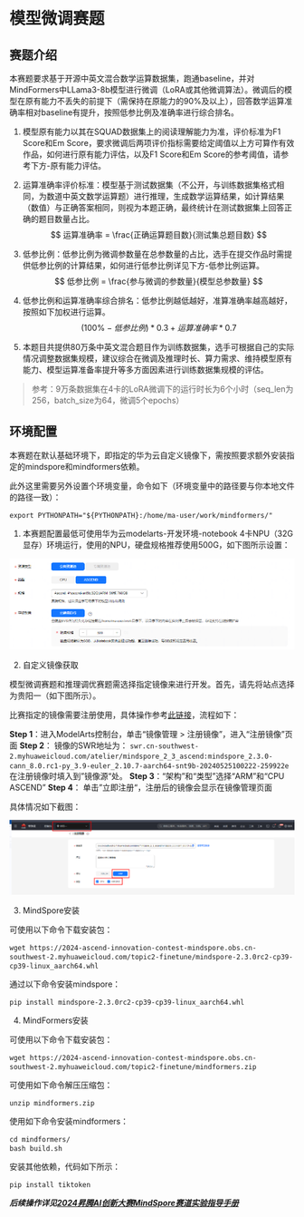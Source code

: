 # 模型微调赛题

## 赛题介绍
本赛题要求基于开源中英文混合数学运算数据集，跑通baseline，并对MindFormers中LLama3-8b模型进行微调（LoRA或其他微调算法）。微调后的模型在原有能力不丢失的前提下（需保持在原能力的90%及以上），回答数学运算准确率相对baseline有提升，按照低参比例及准确率进行综合排名。

1. 模型原有能力以其在SQUAD数据集上的阅读理解能力为准，评价标准为F1 Score和Em Score，要求微调后两项评价指标需要给定阈值以上方可算作有效作品，如何进行原有能力评估，以及F1 Score和Em Score的参考阈值，请参考下方-原有能力评估。

2. 运算准确率评价标准：模型基于测试数据集（不公开，与训练数据集格式相同，为数道中英文数学运算题）进行推理，生成数学运算结果，如计算结果（数值）与正确答案相同，则视为本题正确，最终统计在测试数据集上回答正确的题目数量占比。
$$ 运算准确率 = \frac{正确运算题目数}{测试集总题目数} $$

3. 低参比例：低参比例为微调参数量在总参数量的占比，选手在提交作品时需提供低参比例的计算结果，如何进行低参比例详见下方-低参比例运算。
$$ 低参比例 = \frac{参与微调的参数量}{模型总参数量} $$

4. 低参比例和运算准确率综合排名：低参比例越低越好，准算准确率越高越好，按照如下加权进行运算。
$$ (100\%-低参比例)*0.3+运算准确率*0.7 $$

5. 本题目共提供80万条中英文混合题目作为训练数据集，选手可根据自己的实际情况调整数据集规模，建议综合在微调及推理时长、算力需求、维持模型原有能力、模型运算准备率提升等多方面因素进行训练数据集规模的评估。

> 参考：9万条数据集在4卡的LoRA微调下的运行时长为6个小时（seq_len为256，batch_size为64，微调5个epochs）

## 环境配置
本赛题在默认基础环境下，即指定的华为云自定义镜像下，需按照要求额外安装指定的mindspore和mindformers依赖。

此外这里需要另外设置个环境变量，命令如下（环境变量中的路径要与你本地文件的路径一致）：
```shell
export PYTHONPATH="${PYTHONPATH}:/home/ma-user/work/mindformers/"
```

1. 本赛题配置最低可使用华为云modelarts-开发环境-notebook 4卡NPU（32G显存）环境运行，使用的NPU，硬盘规格推荐使用500G，如下图所示设置：

![mirror-setup](./assets/mirror-setup.png)


2. 自定义镜像获取

模型微调赛题和推理调优赛题需选择指定镜像来进行开发。首先，请先将站点选择为贵阳一（如下图所示）。

比赛指定的镜像需要注册使用，具体操作参考[此链接](https://support.huaweicloud.com/docker-modelarts/docker-modelarts_6018.html)，流程如下：

**Step 1**：进入ModelArts控制台，单击“镜像管理 > 注册镜像”，进入“注册镜像”页面
**Step 2**： 镜像的SWR地址为：
`swr.cn-southwest-2.myhuaweicloud.com/atelier/mindspore_2_3_ascend:mindspore_2.3.0-cann_8.0.rc1-py_3.9-euler_2.10.7-aarch64-snt9b-20240525100222-259922e`
在注册镜像时填入到”镜像源“处。
**Step 3**：“架构”和“类型”选择“ARM”和“CPU ASCEND”
**Step 4**： 单击”立即注册“，注册后的镜像会显示在镜像管理页面

具体情况如下截图：

![mirror-register](./assets/mirror-registration.png)

3. MindSpore安装

可使用以下命令下载安装包：
```shell
wget https://2024-ascend-innovation-contest-mindspore.obs.cn-southwest-2.myhuaweicloud.com/topic2-finetune/mindspore-2.3.0rc2-cp39-cp39-linux_aarch64.whl
```
通过以下命令安装mindspore：
```shell
pip install mindspore-2.3.0rc2-cp39-cp39-linux_aarch64.whl
```

4. MindFormers安装

可使用以下命令下载安装包：

```shell
wget https://2024-ascend-innovation-contest-mindspore.obs.cn-southwest-2.myhuaweicloud.com/topic2-finetune/mindformers.zip
```
可使用如下命令解压压缩包：
```shell
unzip mindformers.zip
```
使用如下命令安装mindformers：
```shell
cd mindformers/
bash build.sh
```

安装其他依赖，代码如下所示：
```shell
pip install tiktoken
```

***后续操作详见[2024昇腾AI创新大赛MindSpore赛道实验指导手册](../2024昇腾AI创新大赛MindSpore赛道实验指导手册.pdf)***